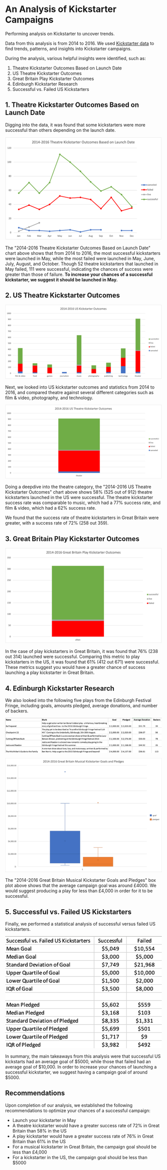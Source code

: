 # An Analysis of Kickstarter Campaigns
Performing analysis on Kickstarter to uncover trends. 

Data from this analysis is from 2014 to 2016. We used [Kickstarter data](https://github.com/fobordo/kickstarter-analysis/blob/897c38e46b8bfb5d1c071d5217a07f5ffa570f69/data-1-1-3-StarterBook.xlsx) to find trends, patterns, and insights into Kickstarter campaigns.

During the analysis, various helpful insights were identified, such as:
1. Theatre Kickstarter Outcomes Based on Launch Date
2. US Theatre Kickstarter Outcomes
3. Great Britain Play Kickstarter Outcomes
4. Edinburgh Kickstarter Research
5. Successful vs. Failed US Kickstarters

## 1. Theatre Kickstarter Outcomes Based on Launch Date

Digging into the data, it was found that some kickstarters were more successful than others depending on the launch date.

![2014-2016 Theatre Kickstarter Outcomes Based on Launch Date](https://github.com/fobordo/kickstarter-analysis/blob/51725a72feb8d3daa3bb6949af05434fe8e8d023/Outcomes%20Based%20on%20Launch%20Date%20Chart.png)

The "2014-2016 Theatre Kickstarter Outcomes Based on Launch Date" chart above shows that from 2014 to 2016, the most successful kickstarters were launched in May, while the most failed were launched in May, June, July, August, and October. Though 52 theatre kickstarters that launched in May failed, 111 were successful, indicating the chances of success were greater than those of failure. **To increase your chances of a successful kickstarter, we suggest it should be launched in May.**

## 2. US Theatre Kickstarter Outcomes

![2014-2016 US Kickstarter Outcomes](https://github.com/fobordo/kickstarter-analysis/blob/51725a72feb8d3daa3bb6949af05434fe8e8d023/US%20Kickstarter%20Outcomes.png)

Next, we looked into US kickstarter outcomes and statistics from 2014 to 2016, and compared theatre against several different categories such as film & video, photography, and technology.

![2014-2016 US Theatre Kickstarter Outcomes](https://github.com/fobordo/kickstarter-analysis/blob/51725a72feb8d3daa3bb6949af05434fe8e8d023/US%20Theatre%20Kickstarter%20Outcomes.png)

Doing a deepdive into the theatre category, the "2014-2016 US Theatre Kickstarter Outcomes" chart above shows 58% (525 out of 912) theatre kickstarters launched in the US were successful. The theatre kickstarter success rate was comparable to music, which had a 77% success rate, and film & video, which had a 62% success rate.

We found that the success rate of theatre kickstarters in Great Britain were greater, with a success rate of 72% (258 out 359).

## 3. Great Britain Play Kickstarter Outcomes

![2014-2016 Great Britain Play Kickstarter Outcomes](https://github.com/fobordo/kickstarter-analysis/blob/51725a72feb8d3daa3bb6949af05434fe8e8d023/GB%20Play%20Kickstarter%20Outcomes.png)

In the case of play kickstarters in Great Britain, it was found that 76% (238 out 314) launched were successful. Comparing this metric to play kickstarters in the US, it was found that 61% (412 out 671) were successful. These metrics suggest you would have a greater chance of success launching a play kickstarter in Great Britain.

## 4. Edinburgh Kickstarter Research

We also looked into the following five plays from the Edinburgh Festival Fringe, including goals, amounts pledged, average donations, and number of backers.

![Edinburgh Research](https://github.com/fobordo/kickstarter-analysis/blob/07b553a81416cccabeff334c6a3022212bd79718/Edinburgh%20Research.png)

![2014-2016 Great Britain Musical Kickstarter Goals and Pledges](https://github.com/fobordo/kickstarter-analysis/blob/9a6c5a2308c726ec81c99dbeb1b82475bce336b6/Great%20Britain%20Musical%20Kickstarter%20Outcomes.png)

The "2014-2016 Great Britain Musical Kickstarter Goals and Pledges" box plot above shows that the average campaign goal was around £4000. We would suggest producing a play for less than £4,000 in order for it to be successful.

## 5. Successful vs. Failed US Kickstarters

Finally, we performed a statistical analysis of successful versus failed US kickstarters.

![Successful vs. Failed US Kickstarters](https://github.com/fobordo/kickstarter-analysis/blob/897c38e46b8bfb5d1c071d5217a07f5ffa570f69/Successful%20vs.%20Failed%20US%20Kickstarters.png)

In summary, the main takeaways from this analysis were that successful US kickstarts had an average goal of $5000, while those that failed had an average goal of $10,000. In order to increase your chances of launching a successful kickstarter, we suggest having a campaign goal of around $5000.

## Recommendations

Upon completion of our analysis, we established the following recommendations to optimize your chances of a successful campaign:
- Launch your kickstarter in May
- A theatre kickstarter would have a greater success rate of 72% in Great Britain than 58% in the US
- A play kickstarter would have a greater success rate of 76% in Great Britain than 61% in the US
- For a musical kickstarter in Great Britain, the campaign goal should be less than £4,000
- For a kickstarter in the US, the campaign goal should be less than $5000
